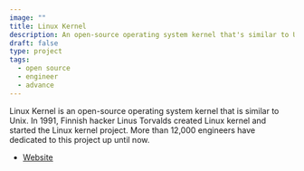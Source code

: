 ```yaml
---
image: ""
title: Linux Kernel
description: An open-source operating system kernel that's similar to Unix.
draft: false
type: project
tags:
  - open source
  - engineer
  - advance
---
```

Linux Kernel is an open-source operating system kernel that is similar to Unix. In 1991, Finnish hacker Linus Torvalds created Linux kernel and started the Linux kernel project. More than 12,000 engineers have dedicated to this project up until now.

- [Website](https://www.kernel.org/)
